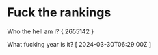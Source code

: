 # Fuck the rankings

Who the hell am I?
{ 2655142 }

What fucking year is it?
[ 2024-03-30T06:29:00Z ]
